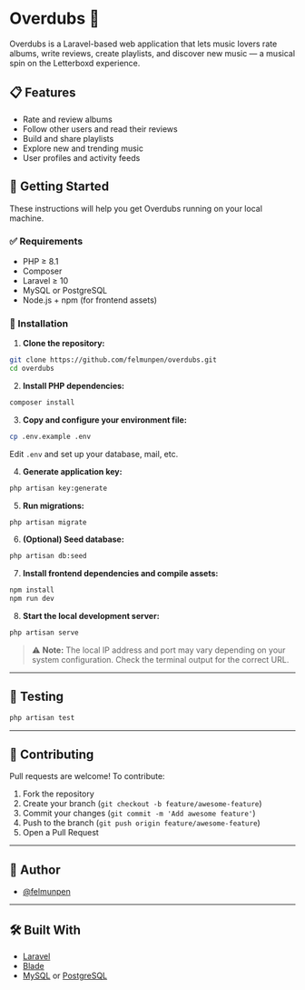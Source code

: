 # Overdubs 🎵

Overdubs is a Laravel-based web application that lets music lovers rate albums, write reviews, create playlists, and discover new music — a musical spin on the Letterboxd experience.

## 📋 Features

- Rate and review albums
- Follow other users and read their reviews
- Build and share playlists
- Explore new and trending music
- User profiles and activity feeds

## 🚀 Getting Started

These instructions will help you get Overdubs running on your local machine.

### ✅ Requirements

- PHP ≥ 8.1
- Composer
- Laravel ≥ 10
- MySQL or PostgreSQL
- Node.js + npm (for frontend assets)

### 🔧 Installation

1. **Clone the repository:**

```bash
git clone https://github.com/felmunpen/overdubs.git
cd overdubs
```

2. **Install PHP dependencies:**

```bash
composer install
```

3. **Copy and configure your environment file:**

```bash
cp .env.example .env
```

Edit `.env` and set up your database, mail, etc.

4. **Generate application key:**

```bash
php artisan key:generate
```

5. **Run migrations:**

```bash
php artisan migrate
```

6. **(Optional) Seed database:**

```bash
php artisan db:seed
```

7. **Install frontend dependencies and compile assets:**

```bash
npm install
npm run dev
```

8. **Start the local development server:**

```bash
php artisan serve
```

> ⚠️ **Note:** The local IP address and port may vary depending on your system configuration. Check the terminal output for the correct URL.

---

## 🧪 Testing

```bash
php artisan test
```

---

## 🤝 Contributing

Pull requests are welcome! To contribute:

1. Fork the repository
2. Create your branch (`git checkout -b feature/awesome-feature`)
3. Commit your changes (`git commit -m 'Add awesome feature'`)
4. Push to the branch (`git push origin feature/awesome-feature`)
5. Open a Pull Request

---

## 👤 Author

- [@felmunpen](https://github.com/felmunpen)

---

## 🛠️ Built With

- [Laravel](https://laravel.com/)
- [Blade](https://laravel.com/docs/blade)
- [MySQL](https://www.mysql.com/) or [PostgreSQL](https://www.postgresql.org/)

